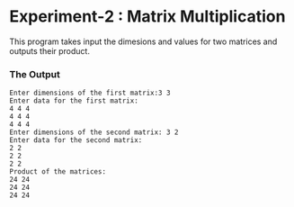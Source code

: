 # Experiment-2 : Matrix Multiplication


This program takes input the dimesions and values for two matrices and outputs their product.

### The Output

```
Enter dimensions of the first matrix:3 3
Enter data for the first matrix:
4 4 4
4 4 4
4 4 4
Enter dimensions of the second matrix: 3 2
Enter data for the second matrix:
2 2
2 2
2 2
Product of the matrices:
24 24 
24 24 
24 24 
```